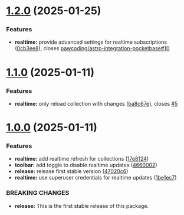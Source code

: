 # [1.2.0](https://github.com/pawcoding/astro-integration-pocketbase/compare/v1.1.0...v1.2.0) (2025-01-25)


### Features

* **realtime:** provide advanced settings for realtime subscriptions ([0cb3ee8](https://github.com/pawcoding/astro-integration-pocketbase/commit/0cb3ee811ad88c4973b020128bd301a72278e78e)), closes [pawcoding/astro-integration-pocketbase#10](https://github.com/pawcoding/astro-integration-pocketbase/issues/10)

# [1.1.0](https://github.com/pawcoding/astro-integration-pocketbase/compare/v1.0.0...v1.1.0) (2025-01-11)


### Features

* **realtime:** only reload collection with changes ([ba8c67e](https://github.com/pawcoding/astro-integration-pocketbase/commit/ba8c67e94eb03633e364205b75f7f3d85796e57b)), closes [#5](https://github.com/pawcoding/astro-integration-pocketbase/issues/5)

# [1.0.0](https://github.com/pawcoding/astro-integration-pocketbase/compare/v0.2.0...v1.0.0) (2025-01-11)


### Features

* **realtime:** add realtime refresh for collections ([17e8124](https://github.com/pawcoding/astro-integration-pocketbase/commit/17e81244c07747077226f8c673c63f4e6a8ea402))
* **toolbar:** add toggle to disable realtime updates ([4660002](https://github.com/pawcoding/astro-integration-pocketbase/commit/466000247d0a89dec0d80be7057a49ec1eab073b))
* **release:** release first stable version ([47020c6](https://github.com/pawcoding/astro-integration-pocketbase/commit/47020c69e6585a611e68ba3f1c60b2c203fc2e0f))
* **realtime:** use superuser credentials for realtime updates ([1be1ec7](https://github.com/pawcoding/astro-integration-pocketbase/commit/1be1ec7fc85c90a8ab20dc7851ffc3d76f7d7e60))


### BREAKING CHANGES

* **release:** This is the first stable release of this package.
